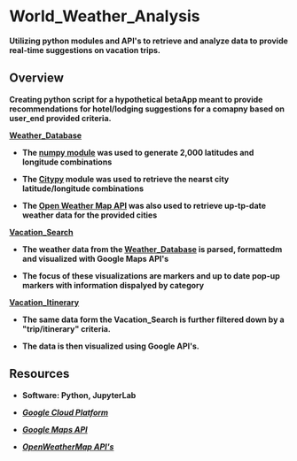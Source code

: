 # World_Weather_Analysis

**Utilizing python modules and API's to retrieve and analyze data to provide real-time suggestions on vacation trips.**

## **Overview**

**Creating python script for a hypothetical betaApp meant to provide recommendations for hotel/lodging suggestions for a comapny based on user_end provided criteria.**

**[Weather_Database](Weather_Database)**

- **The [numpy module](https://github.com/numpy/numpy) was used to generate 2,000 latitudes and longitude combinations**

- **The [Citypy](https://github.com/wingchen/citipy) module was used to retrieve the nearst city latitude/longitude combinations**

- **The [Open Weather Map API](https://openweathermap.org/api) was also used to retrieve up-tp-date weather data for the provided cities**

**[Vacation_Search](Vacation_Search)**

- **The weather data from the [Weather_Database](Weather_Database) is parsed, formattedm and visualized with Google Maps API's**

- **The focus of these visualizations are markers and up to date pop-up markers with information dispalyed by category**

**[Vacation_Itinerary](Vaction_Itinerary)**

- **The same data form the Vacation_Search is further filtered down by a "trip/itinerary" criteria.**

- **The data is then visualized using Google API's.**

## **Resources**

- **Software: Python, JupyterLab**

- ***[Google Cloud Platform](https://cloud.google.com/docs/?hl=en_US#section-6)***

- ***[Google Maps API](https://developers.google.com/maps)***

- ***[OpenWeatherMap API's](https://openweathermap.org/api)***

